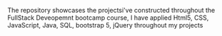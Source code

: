 The repository showcases the projectsi've constructed throughout the FullStack Deveopemnt bootcamp course, I have applied Html5, CSS, JavaScript,  Java, SQL, bootstrap 5, jQuery throughout my projects  
